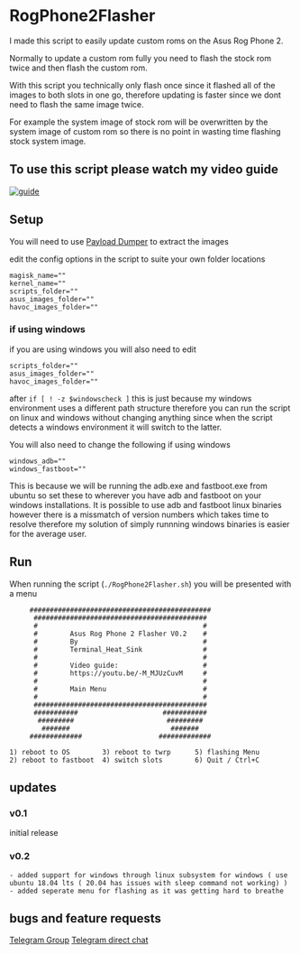 # RogPhone2Flasher

I made this script to easily update custom roms on the Asus Rog Phone 2.

Normally to update a custom rom fully you need to flash the stock rom twice and then flash the custom rom.

With this script you technically only flash once since it flashed all of the images to both slots in one go, therefore updating is faster since we dont need to flash the same image twice. 

For example the system image of stock rom will be overwritten by the system image of custom rom so there is no point in wasting time flashing stock system image.


## To use this script please watch my video guide

[![guide](https://img.youtube.com/vi/-M_MJUzCuvM/0.jpg)](https://www.youtube.com/watch?v=-M_MJUzCuvM)


## Setup
You will need to use [Payload Dumper](https://github.com/vm03/payload_dumper) to extract the images


edit the config options in the script to suite your own folder locations
```
magisk_name=""
kernel_name=""
scripts_folder=""
asus_images_folder=""
havoc_images_folder=""
```

### if using windows
if you are using windows you will also need to edit
```
scripts_folder=""
asus_images_folder=""
havoc_images_folder=""
```
after `if [ ! -z $windowscheck ]` this is just because my windows environment uses a different path structure therefore you can run the script on linux and windows without changing anything since when the script detects a windows environment it will switch to the latter.


You will also need to change the following if using windows
```
windows_adb=""
windows_fastboot=""
```
This is because we will be running the adb.exe and fastboot.exe from ubuntu so set these to wherever you have adb and fastboot on your windows installations. It is possible to use adb and fastboot linux binaries however there is a missmatch of version numbers which takes time to resolve therefore my solution of simply runnning windows binaries is easier for the average user.

## Run
When running the script (`./RogPhone2Flasher.sh`) you will be presented with a menu
```
     #############################################
      ###########################################
      #                                         #
      #        Asus Rog Phone 2 Flasher V0.2    #
      #        By                               #
      #        Terminal_Heat_Sink               #
      #                                         #
      #        Video guide:                     #
      #        https://youtu.be/-M_MJUzCuvM     #
      #                                         #
      #        Main Menu                        #
      #                                         #
      ###########################################
      ###########                     ###########
       #########                       #########
        #######                         #######
     #############                   #############

1) reboot to OS        3) reboot to twrp      5) flashing Menu
2) reboot to fastboot  4) switch slots        6) Quit / Ctrl+C
```

## updates

### v0.1

initial release

### v0.2
```
- added support for windows through linux subsystem for windows ( use ubuntu 18.04 lts ( 20.04 has issues with sleep command not working) )
- added seperate menu for flashing as it was getting hard to breathe
```

## bugs and feature requests
[Telegram Group](https://t.me/Terminal_Heat_Sink_Group)
[Telegram direct chat](https://t.me/Terminal_Heat_Sink)
